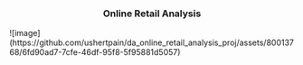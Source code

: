 <h3 style="text-align: center;">Online Retail Analysis</h3>  
![image](https://github.com/ushertpain/da_online_retail_analysis_proj/assets/80013768/6fd90ad7-7cfe-46df-95f8-5f95881d5057)

